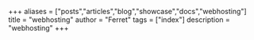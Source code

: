 +++
aliases = ["posts","articles","blog","showcase","docs","webhosting"]
title = "webhosting"
author = "Ferret"
tags = ["index"]
description = "webhosting"
+++